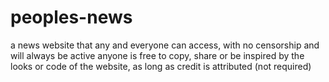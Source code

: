 # peoples-news
a news website that any and everyone can access, with no censorship and will always be active
anyone is free to copy, share or be inspired by the looks or code of the website, as long as credit is attributed (not required)
